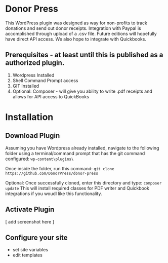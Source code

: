 Donor Press
===========
This WordPress plugin was designed as way for non-profits to track donations and send out donor receipts.
Integration with Paypal is accomplished through upload of a .csv file. Future editions will hopefully have direct API access. We also hope to integrate with Quickbooks.
## Prerequisites - at least until this is published as a authorized plugin.
1. Wordpress Installed
2. Shell Command Prompt access
3. GIT Installed
4. Optional: Composer - will give you ability to write .pdf receipts and allows for API access to QuickBooks

# Installation
## Download Plugin
Assuming you have Wordpress already installed, navigate to the following folder using a terminal/command prompt that has the git command configured:
`wp-content\plugins\`

Once inside the folder, run this command:
`git clone https://github.com/DonorPress/donor-press`

Optional: Once successfully cloned, enter this directory and type:
`composer update`
This will install required classes for PDF writer and Quickbook integrations if you woudl like this functionality.
## Activate Plugin
[ add screenshot here ]

## Configure your site
- set site variables
- edit templates
